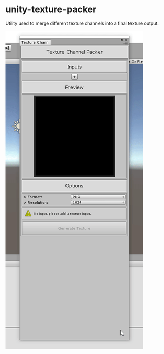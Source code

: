 # unity-texture-packer

Utility used to merge different texture channels into a final texture output.

![screenshot](Screenshots/screen00.gif)
